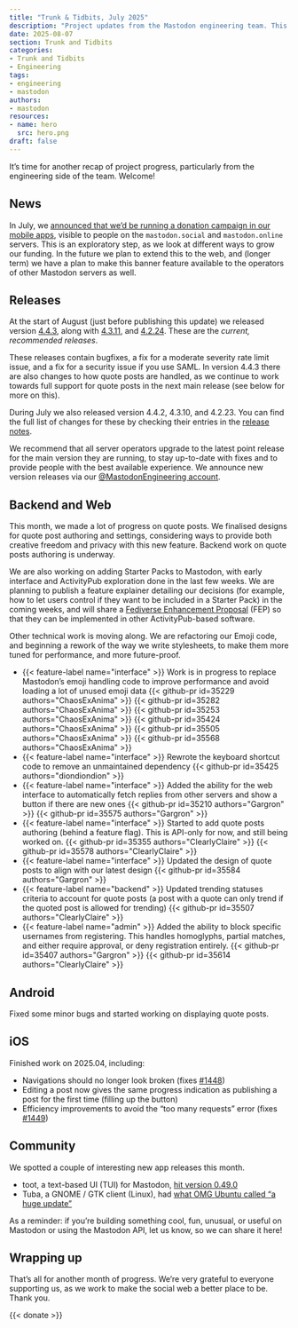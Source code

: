 ```yaml
---
title: "Trunk & Tidbits, July 2025"
description: "Project updates from the Mastodon engineering team. This month: quote posts, Starter Packs, and more."
date: 2025-08-07
section: Trunk and Tidbits
categories:
- Trunk and Tidbits
- Engineering
tags:
- engineering
- mastodon
authors:
- mastodon
resources:
- name: hero
  src: hero.png
draft: false
---
```


It’s time for another recap of project progress, particularly from the engineering side of the team. Welcome!

## News

In July, we [announced that we’d be running a donation campaign in our mobile apps](https://blog.joinmastodon.org/2025/07/a-nudge-to-fund-our-future/), visible to people on the `mastodon.social` and `mastodon.online` servers. This is an exploratory step, as we look at different ways to grow our funding. In the future we plan to extend this to the web, and (longer term) we have a plan to make this banner feature available to the operators of other Mastodon servers as well.

## Releases

At the start of August (just before publishing this update) we released version [4.4.3](https://github.com/mastodon/mastodon/releases/tag/4.4.3), along with [4.3.11](https://github.com/mastodon/mastodon/releases/tag/4.3.11), and [4.2.24](https://github.com/mastodon/mastodon/releases/tag/4.2.24). These are the _current, recommended releases_.

These releases contain bugfixes, a fix for a moderate severity rate limit issue, and a fix for a security issue if you use SAML. In version 4.4.3 there are also changes to how quote posts are handled, as we continue to work towards full support for quote posts in the next main release (see below for more on this).

During July we also released version 4.4.2, 4.3.10, and 4.2.23.
You can find the full list of changes for these by checking their entries in the [release notes](https://github.com/mastodon/mastodon/releases/).

We recommend that all server operators upgrade to the latest point release for the main version they are running, to stay up-to-date with fixes and to provide people with the best available experience. We announce new version releases via our [@MastodonEngineering account](https://mastodon.social/@MastodonEngineering).

## Backend and Web

This month, we made a lot of progress on quote posts. We finalised designs for quote post authoring and settings, considering ways to provide both creative freedom and privacy with this new feature. Backend work on quote posts authoring is underway.

We are also working on adding Starter Packs to Mastodon, with early interface and ActivityPub exploration done in the last few weeks. We are planning to publish a feature explainer detailing our decisions (for example, how to let users control if they want to be included in a Starter Pack) in the coming weeks, and will share a [Fediverse Enhancement Proposal](https://codeberg.org/fediverse/fep) (FEP) so that they can be implemented in other ActivityPub-based software.

Other technical work is moving along. We are refactoring our Emoji code, and beginning a rework of the way we write stylesheets, to make them more tuned for performance, and more future-proof.

<div class="features-list">

- {{< feature-label name="interface" >}} Work is in progress to replace Mastodon’s emoji handling code to improve performance and avoid loading a lot of unused emoji data {{< github-pr id=35229 authors="ChaosExAnima" >}} {{< github-pr id=35282 authors="ChaosExAnima" >}} {{< github-pr id=35253 authors="ChaosExAnima" >}} {{< github-pr id=35424 authors="ChaosExAnima" >}} {{< github-pr id=35505 authors="ChaosExAnima" >}} {{< github-pr id=35568 authors="ChaosExAnima" >}}
- {{< feature-label name="interface" >}} Rewrote the keyboard shortcut code to remove an unmaintained dependency {{< github-pr id=35425 authors="diondiondion" >}}
- {{< feature-label name="interface" >}} Added the ability for the web interface to automatically fetch replies from other servers and show a button if there are new ones {{< github-pr id=35210 authors="Gargron" >}} {{< github-pr id=35575 authors="Gargron" >}}
- {{< feature-label name="interface" >}} Started to add quote posts authoring (behind a feature flag). This is API-only for now, and still being worked on. {{< github-pr id=35355 authors="ClearlyClaire" >}} {{< github-pr id=35578 authors="ClearlyClaire" >}}
- {{< feature-label name="interface" >}} Updated the design of quote posts to align with our latest design {{< github-pr id=35584 authors="Gargron" >}}
- {{< feature-label name="backend" >}} Updated trending statuses criteria to account for quote posts (a post with a quote can only trend if the quoted post is allowed for trending) {{< github-pr id=35507 authors="ClearlyClaire" >}}
- {{< feature-label name="admin" >}} Added the ability to block specific usernames from registering. This handles homoglyphs, partial matches, and either require approval, or deny registration entirely. {{< github-pr id=35407 authors="Gargron" >}} {{< github-pr id=35614 authors="ClearlyClaire" >}}

</div>

## Android

Fixed some minor bugs and started working on displaying quote posts.

## iOS

Finished work on 2025.04, including:

- Navigations should no longer look broken (fixes [#1448](https://github.com/mastodon/mastodon-ios/issues/1448))
- Editing a post now gives the same progress indication as publishing a post for the first time (filling up the button)
- Efficiency improvements to avoid the “too many requests” error (fixes [#1449](https://github.com/mastodon/mastodon-ios/issues/1449))

## Community

We spotted a couple of interesting new app releases this month.

- toot, a text-based UI (TUI) for Mastodon, [hit version 0.49.0](https://github.com/ihabunek/toot/releases/tag/0.49.0)
- Tuba, a GNOME / GTK client (Linux), had [what OMG Ubuntu called “a huge update”](https://www.omgubuntu.co.uk/2025/08/tuba-0-10-mastodon-client-linux-new-features)

As a reminder: if you’re building something cool, fun, unusual, or useful on Mastodon or using the Mastodon API, let us know, so we can share it here!

## Wrapping up

That’s all for another month of progress. We’re very grateful to everyone supporting us, as we work to make the social web a better place to be. Thank you.

{{< donate >}}
